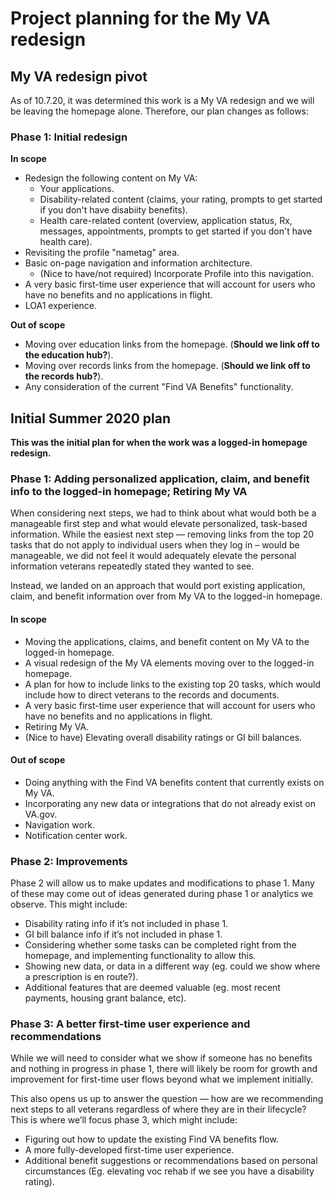 # Project planning for the My VA redesign

## My VA redesign pivot

As of 10.7.20, it was determined this work is a My VA redesign and we will be leaving the homepage alone. Therefore, our plan changes as follows:

### Phase 1: Initial redesign

**In scope**

- Redesign the following content on My VA:
  - Your applications.
  - Disability-related content (claims, your rating, prompts to get started if you don't have disabiity benefits).
  - Health care-related content (overview, application status, Rx, messages, appointments, prompts to get started if you don't have health care).
- Revisiting the profile "nametag" area.
- Basic on-page navigation and information architecture.
  - (Nice to have/not required) Incorporate Profile into this navigation.
- A very basic first-time user experience that will account for users who have no benefits and no applications in flight.
- LOA1 experience.
 
 **Out of scope**
 
- Moving over education links from the homepage. (**Should we link off to the education hub?**).
- Moving over records links from the homepage.  (**Should we link off to the records hub?**).
- Any consideration of the current "Find VA Benefits" functionality.

## Initial Summer 2020 plan

**This was the initial plan for when the work was a logged-in homepage redesign.**

### Phase 1: Adding personalized application, claim, and benefit info to the logged-in homepage; Retiring My VA

When considering next steps, we had to think about what would both be a manageable first step and what would elevate personalized, task-based information. While the easiest next step — removing links from the top 20 tasks that do not apply to individual users when they log in – would be manageable, we did not feel it would adequately elevate the personal information veterans repeatedly stated they wanted to see.

Instead, we landed on an approach that would port existing application, claim, and benefit information over from My VA to the logged-in homepage.

#### In scope

-	Moving the applications, claims, and benefit content on My VA to the logged-in homepage.
-	A visual redesign of the My VA elements moving over to the logged-in homepage.
-	A plan for how to include links to the existing top 20 tasks, which would include how to direct veterans to the records and documents.
-	A very basic first-time user experience that will account for users who have no benefits and no applications in flight.
-	Retiring My VA.
-	(Nice to have) Elevating overall disability ratings or GI bill balances.

#### Out of scope

-	Doing anything with the Find VA benefits content that currently exists on My VA.
-	Incorporating any new data or integrations that do not already exist on VA.gov.
-	Navigation work.
-	Notification center work.

### Phase 2: Improvements

Phase 2 will allow us to make updates and modifications to phase 1. Many of these may come out of ideas generated during phase 1 or analytics we observe. This might include:

-	Disability rating info if it’s not included in phase 1.
-	GI bill balance info if it’s not included in phase 1.
-	Considering whether some tasks can be completed right from the homepage, and implementing functionality to allow this.
-	Showing new data, or data in a different way (eg. could we show where a prescription is en route?).
-	Additional features that are deemed valuable (eg. most recent payments, housing grant balance, etc).

### Phase 3: A better first-time user experience and recommendations

While we will need to consider what we show if someone has no benefits and nothing in progress in phase 1, there will likely be room for growth and improvement for first-time user flows beyond what we implement initially. 

This also opens us up to answer the question  — how are we recommending next steps to all veterans regardless of where they are in their lifecycle? This is where we’ll focus phase 3, which might include:

-	Figuring out how to update the existing Find VA benefits flow.
-	A more fully-developed first-time user experience.
-	Additional benefit suggestions or recommendations based on personal circumstances (Eg. elevating voc rehab if we see you have a disability rating).
